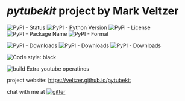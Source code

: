 
# *pytubekit* project by Mark Veltzer

![PyPI - Status](https://img.shields.io/pypi/status/pytubekit)
![PyPI - Python Version](https://img.shields.io/pypi/pyversions/pytubekit)
![PyPI - License](https://img.shields.io/pypi/l/pytubekit)
![PyPI - Package Name](https://img.shields.io/pypi/v/pytubekit)
![PyPI - Format](https://img.shields.io/pypi/format/pytubekit)

![PyPI - Downloads](https://img.shields.io/pypi/dd/pytubekit)
![PyPI - Downloads](https://img.shields.io/pypi/dw/pytubekit)
![PyPI - Downloads](https://img.shields.io/pypi/dm/pytubekit)

![Code style: black](https://img.shields.io/badge/code%20style-black-000000.svg)

![build](https://github.com/veltzer/pytubekit/workflows/build/badge.svg)
Extra youtube operatinos

project website: https://veltzer.github.io/pytubekit

chat with me at [![gitter](https://badges.gitter.im/Join%20Chat.svg)](https://gitter.im/veltzer/mark.veltzer)


